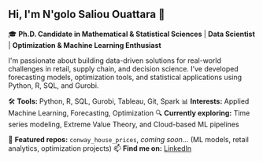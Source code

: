 ## Hi, I'm N'golo Saliou Ouattara 👋

🎓 **Ph.D. Candidate in Mathematical & Statistical Sciences** | **Data Scientist** | **Optimization & Machine Learning Enthusiast**

I'm passionate about building data-driven solutions for real-world challenges in retail, supply chain, and decision science. I’ve developed forecasting models, optimization tools, and statistical applications using Python, R, SQL, and Gurobi.

🛠️ **Tools:** Python, R, SQL, Gurobi, Tableau, Git, Spark
📊 **Interests:** Applied Machine Learning, Forecasting, Optimization
🔍 **Currently exploring:** Time series modeling, Extreme Value Theory, and Cloud-based ML pipelines

📂 **Featured repos:** `conway_house_prices`, *coming soon...* (ML models, retail analytics, optimization projects)
📫 **Find me on:** [LinkedIn](https://www.linkedin.com/in/saliou-n-golo-ouattara-117309137)
